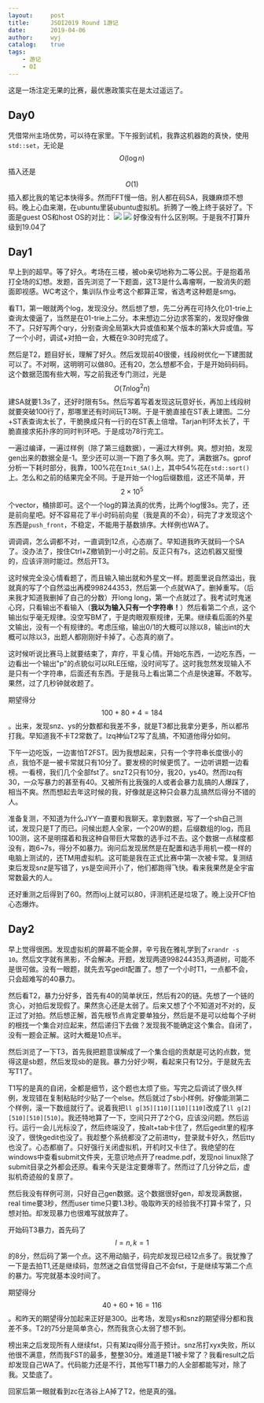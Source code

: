 ```yaml
---
layout:		post
title:		JSOI2019 Round 1游记
date:		2019-04-06
author:		wyj
catalog:	true
tags:
    - 游记
    - OI
---
```


这是一场注定无果的比赛，最优惠政策实在是太过遥远了。

Day0
--
凭借常州主场优势，可以待在家里。下午报到试机，我靠这机器跑的真快，使用`std::set`，无论是$$O(\log{n})$$插入还是$$O(1)$$插入都比我的笔记本快得多。然而FFT慢一倍。别人都在码SA，我嫌麻烦不想码。晚上心血来潮，在ubuntu里装ubuntu虚拟机。折腾了一晚上终于装好了。下面是guest OS和host OS的对比：
![](https://i.loli.net/2019/04/06/5ca880dac0c0b.png)
![](https://i.loli.net/2019/04/06/5ca8817f5cd16.png
)
好像没有什么区别啊。于是我不打算升级到19.04了

Day1
--
早上到的超早。等了好久。考场在三楼，被ob亲切地称为二等公民。于是抱着吊打全场的幻想。发题，首先浏览了一下题面，这T3是什么毒瘤啊，一股消失的题面即视感。WC考这个，集训队作业考这个都算正常，省选考这种题是smg。

看T1，第一眼就两个log，发现没分。然后想了想，先二分再在可持久化01-trie上查询太傻逼了，当然是在01-trie上二分。本来想边二分边求答案的，发现好像做不了。只好写两个qry，分别查询全局第k大异或值和某个版本的第k大异或值。写了一个小时，调试+对拍一会，大概在9:30时完成了。

然后是T2，题目好长，理解了好久。然后发现前40很傻，线段树优化一下建图就可以了。不对啊，这明明可以做80。还有20，怎么想都不会，于是开始码码码。这个数据范围有些大啊，写之前我还专门测过，光是$$O(Tn\log^2{n})$$建SA就要1.3s了，还好时限有5s。然后写着写着发现这玩意好长，再加上线段树就要突破100行了，那哪里还有时间玩T3啊。于是干脆直接在ST表上建图。二分+ST表查询太长了，干脆换成只有一行的在ST表上倍增。Tarjan判环太长了，干脆直接求拓扑序的同时判环吧。于是成功78行完工。

一遍过编译，一遍过样例（除了第三组数据），一遍过大样例。爽。想对拍，发现gen出来的数据全是-1。至少还可以测一下跑了多久啊。完了。满数据7s。gprof分析一下耗时部分，我靠，100%花在`Init_SA()`上，其中54%花在`std::sort()`上。怎么和之前的结果完全不同。于是开始一个log后缀数组，这还不简单，开$$2\times10^5$$个vector，桶排即可。这个一个log的算法真的优秀，比两个log慢3s。完了，还是前向星吧。好不容易花了半小时码前向星（我是真的不会），码完了才发现这个东西是`push_front`，不稳定，不能用于基数排序。大样例也WA了。

调调调，怎么调都不对，一直调到12点，心态崩了。早知道我昨天就码一个SA了。没办法了，按住Ctrl+Z撤销到一小时之前。反正只有7s，这边机器又挺慢的，应该评测时能过。然后开T3。

这时候完全没心情看题了，而且输入输出就和外星文一样。题面里说自然溢出，我就真的写了个自然溢出再模998244353，然后第一个点就WA了。删掉重写。（后来我才知道我删掉了自己的分数）开long long，第一个点就过了。我考试时鬼迷心窍，只看输出不看输入（**我以为输入只有一个字符串！**）然后看第二个点，这个输出似乎毫无规律。没空写BM了，于是肉眼观察规律，无果。继续看后面的外星文输出，没有一个有规律的。考虑压缩，输出0/1的大概可以除以8，输出int的大概可以除以3，出题人都刚刚好卡掉了。心态真的崩了。

这时候听说比赛马上就要结束了，弃疗，平复心情。开始吃东西，一边吃东西，一边看出一个输出"p"的点貌似可以RLE压缩，没时间写了。这时我忽然发现输入不是只有一个字符串，后面还有东西。于是我马上看出第二个点是快速幂。不敢写。果然，过了几秒钟就收题了。

期望得分$$100+80+4=184$$。出来，发现snz、ys的分数都和我差不多，就是T3都比我拿分更多，所以都吊打我。早知道我不卡T2常数了。lzq神仙T2写了乱搞，不知道他得分如何。

下午一边吃饭，一边害怕T2FST。因为我想起来，只有一个字符串长度很小的点，我怕不是一被卡常就只有10分了。要发榜的时候更慌了。一边听讲题一边看榜。一看榜，我们几个全部fst了。snzT2只有10分，我20，ys40。然而lzq有30，一众写暴力的甚至有40。又被所有比我强的人或者会暴力乱搞的人爆踩了，相当不爽。然而想起去年这时候的我，好像就是这种只会暴力乱搞然后得分不错的人。

准备复测，不知道为什么JYY一直要和我聊天。拿到数据，写了一个sh自己测试，发现只是T了而已。问候出题人全家，一个20W的题，后缀数组的log，而且100测，这不是明摆着和我这种自带巨大常数的选手过不去。这个数据一点梯度都没有，跑6~7s，得分不如暴力。询问后发现居然是在配置和选手用机一模一样的电脑上测试的，还TM用虚拟机。这可能是我在正式比赛中第一次被卡常。复测结束后发现snz是写错了，ys是空间开小了，他们都跑得飞快。看来我果然是全宇宙常数最大的人。

还好重测之后得到了60。然而loj上就可以80，评测机还是垃圾了。晚上没开CF怕心态爆炸。

Day2
--
早上觉得很困。发现虚拟机的屏幕不能全屏，辛亏我在雅礼学到了`xrandr -s 10`。然后文字就有黑影，不会解决。开题，发现两道998244353,两道树，可能不是很可做。没有一眼题，就先去写gedit配置了。想了一个小时T1，一点都不会，只会超难写的40暴力。

然后看T2，暴力分好多，首先有40的简单状压，然后有20的链。先想了一个链的贪心，对拍后发现假了。果然贪心还是太弱了。后来又想了个不知道对不对的，反正过了对拍。然后想正解，首先根节点肯定要单独分，然后是不是可以给每个子树的根找一个集合对应起来，然后递归下去做？发现我不能确定这个集合。自闭了，没有一题会正解。这时大概是10点半。

然后浏览了一下T3，首先我把题意误解成了一个集合组的贡献是可达的点数，觉得这是sb题，然后发现sb的是我。暴力分好少啊，看起来只有12分。于是就先去写T1了。

T1写的是真的自闭，全都是细节，这个题也太烦了些。写完之后调试了很久样例，发现错在复制粘贴时少贴了一个else。然后就过了sb小样例。好像能测第二个样例，滚一下数组就行了。说着我把`ll g[35][110][110][110]`改成了`ll g[2][510][510][510]`。我还特地算了一下，空间只开了2个G，应该没问题。然后运行。运行一会儿光标没了，然后终端没了，按alt+tab卡住了，然后gedit里的程序没了，很快gedit也没了。我趁整个系统都没了之前进tty，登录就卡好久，然后tty也没了。心态都崩了。只好强行关闭虚拟机，开机时又卡住了。我绝望的在windows中查看submit文件夹，无意识地点开了readme.pdf，发现noi linux除了submit目录之外都会还原。看来今天是注定要爆零了。然而过了几分钟之后，虚拟机奇迹般的复原了。

然后我没有样例可测，只好自己gen数据。这个数据很好gen，却发现满数据，real time要3秒，然而user time只要1.3秒。吸取昨天的经验我不打算卡常了，只想对拍。却发现暴力也很难写就放弃了。

开始码T3暴力，首先码了$$l=n,k=1$$的8分，然后码了第一个点。这不用动脑子，码完却发现已经12点多了。我犹豫了一下是去拍T1,还是继续码，忽然迷之自信觉得自己不会fst，于是继续写第二个点的暴力。写完就基本没时间了。

期望得分$$40+60+16=116$$。和昨天的期望得分加起来正好是300。出考场，发现ys和snz的期望得分都和我差不多。T2的75分是简单贪心，然而我贪心太弱了想不到。

榜出来之后发现所有人继续fst，只有某lzq得分高于预计。snz吊打xyx失败，所以他很不满意，然而我FST的最多，整整30分。难道是T1被卡常了？我看result之后却发现自己WA了。代码能力还是不行，其他写T1暴力的人全部都能写对，除了我。又垫底了。

回家后第一眼就看到zc在洛谷上A掉了T2，他是真的强。
